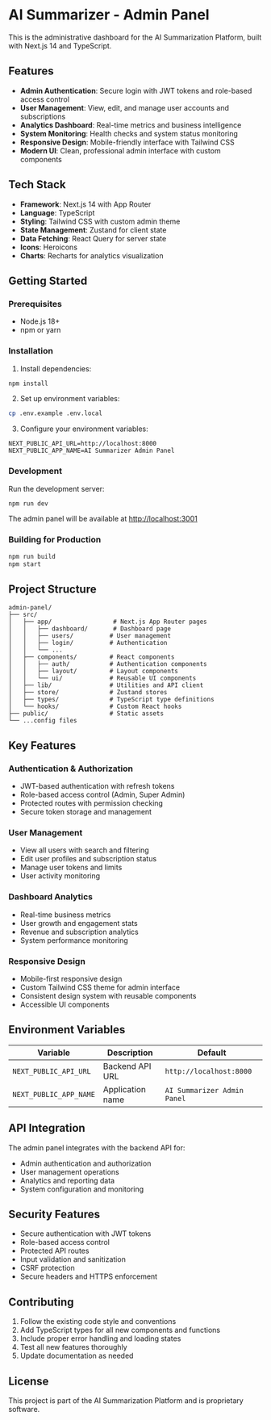 # AI Summarizer - Admin Panel

This is the administrative dashboard for the AI Summarization Platform, built with Next.js 14 and TypeScript.

## Features

- **Admin Authentication**: Secure login with JWT tokens and role-based access control
- **User Management**: View, edit, and manage user accounts and subscriptions
- **Analytics Dashboard**: Real-time metrics and business intelligence
- **System Monitoring**: Health checks and system status monitoring
- **Responsive Design**: Mobile-friendly interface with Tailwind CSS
- **Modern UI**: Clean, professional admin interface with custom components

## Tech Stack

- **Framework**: Next.js 14 with App Router
- **Language**: TypeScript
- **Styling**: Tailwind CSS with custom admin theme
- **State Management**: Zustand for client state
- **Data Fetching**: React Query for server state
- **Icons**: Heroicons
- **Charts**: Recharts for analytics visualization

## Getting Started

### Prerequisites

- Node.js 18+ 
- npm or yarn

### Installation

1. Install dependencies:
```bash
npm install
```

2. Set up environment variables:
```bash
cp .env.example .env.local
```

3. Configure your environment variables:
```env
NEXT_PUBLIC_API_URL=http://localhost:8000
NEXT_PUBLIC_APP_NAME=AI Summarizer Admin Panel
```

### Development

Run the development server:

```bash
npm run dev
```

The admin panel will be available at [http://localhost:3001](http://localhost:3001)

### Building for Production

```bash
npm run build
npm start
```

## Project Structure

```
admin-panel/
├── src/
│   ├── app/                 # Next.js App Router pages
│   │   ├── dashboard/       # Dashboard page
│   │   ├── users/          # User management
│   │   ├── login/          # Authentication
│   │   └── ...
│   ├── components/         # React components
│   │   ├── auth/           # Authentication components
│   │   ├── layout/         # Layout components
│   │   └── ui/             # Reusable UI components
│   ├── lib/                # Utilities and API client
│   ├── store/              # Zustand stores
│   ├── types/              # TypeScript type definitions
│   └── hooks/              # Custom React hooks
├── public/                 # Static assets
└── ...config files
```

## Key Features

### Authentication & Authorization
- JWT-based authentication with refresh tokens
- Role-based access control (Admin, Super Admin)
- Protected routes with permission checking
- Secure token storage and management

### User Management
- View all users with search and filtering
- Edit user profiles and subscription status
- Manage user tokens and limits
- User activity monitoring

### Dashboard Analytics
- Real-time business metrics
- User growth and engagement stats
- Revenue and subscription analytics
- System performance monitoring

### Responsive Design
- Mobile-first responsive design
- Custom Tailwind CSS theme for admin interface
- Consistent design system with reusable components
- Accessible UI components

## Environment Variables

| Variable | Description | Default |
|----------|-------------|---------|
| `NEXT_PUBLIC_API_URL` | Backend API URL | `http://localhost:8000` |
| `NEXT_PUBLIC_APP_NAME` | Application name | `AI Summarizer Admin Panel` |

## API Integration

The admin panel integrates with the backend API for:
- Admin authentication and authorization
- User management operations
- Analytics and reporting data
- System configuration and monitoring

## Security Features

- Secure authentication with JWT tokens
- Role-based access control
- Protected API routes
- Input validation and sanitization
- CSRF protection
- Secure headers and HTTPS enforcement

## Contributing

1. Follow the existing code style and conventions
2. Add TypeScript types for all new components and functions
3. Include proper error handling and loading states
4. Test all new features thoroughly
5. Update documentation as needed

## License

This project is part of the AI Summarization Platform and is proprietary software.